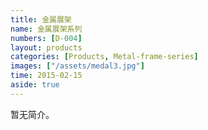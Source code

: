 ```yaml
---
title: 金属展架
name: 金属展架系列
numbers: [D-004]
layout: products
categories: [Products, Metal-frame-series]
images: ["/assets/medal3.jpg"]
time: 2015-02-15
aside: true
---
```


暂无简介。
